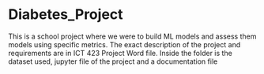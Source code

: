 # Diabetes_Project
This is a school project where we were to build ML models and assess them models using specific metrics. 
The exact description of the project and requirements are in ICT 423 Project Word file.
Inside the folder is the dataset used, jupyter file of the project and a documentation file
